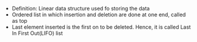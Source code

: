 - Definition: Linear data structure used fo storing the data
- Ordered list in which insertion and deletion are done at one end, called as top
- Last element inserted is the first on to be deleted. Hence, it is called Last In First Out(LIFO) list
